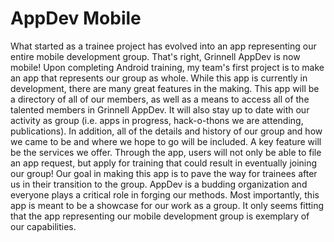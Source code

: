AppDev Mobile
================

What started as a trainee project has evolved into an app representing our entire mobile development group. That's right, Grinnell AppDev is now mobile! Upon completing Android training, my team's first project is to make an app that represents our group as whole. While this app is currently in development, there are many great features in the making. This app will be a directory of all of our members, as well as a means to access all of the talented members in Grinnell AppDev. It will also stay up to date with our activity as group (i.e. apps in progress, hack-o-thons we are attending, publications). In addition, all of the details and history of our group and how we came to be and where we hope to go will be included. A key feature will be the services we offer. Through the app, users will not only be able to file an app request, but apply for training that could result in eventually joining our group! Our goal in making this app is to pave the way for trainees after us in their transition to the group. AppDev is a budding organization and everyone plays a critical role in forging our methods. Most importantly, this app is meant to be a showcase for our work as a group. It only seems fitting that the app representing our mobile development group is exemplary of our capabilities.
